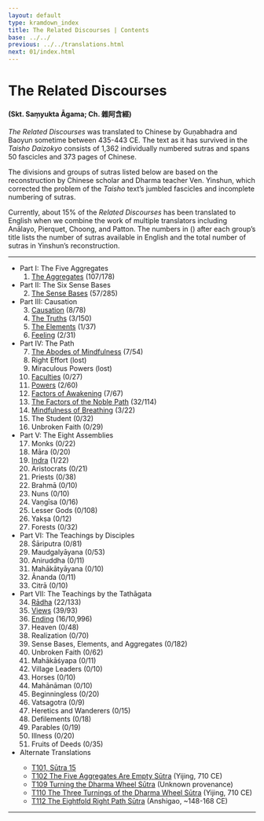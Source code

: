 ```yaml
---
layout: default
type: kramdown_index
title: The Related Discourses | Contents
base: ../../
previous: ../../translations.html
next: 01/index.html
---
```


# The Related Discourses
#### (Skt. Saṃyukta Āgama; Ch. <span class="ch">雜阿含經</span>)

<em>The Related Discourses</em> was translated to Chinese by Guṇabhadra and Baoyun sometime between 435-443 CE. The text as it has survived in the <em>Taisho Daizokyo</em> consists of 1,362 individually numbered sutras and spans 50 fascicles and 373 pages of Chinese.

The divisions and groups of sutras listed below are based on the reconstruction by Chinese scholar and Dharma teacher Ven. Yinshun, which corrected the problem of the <em>Taisho</em> text’s jumbled fascicles and incomplete numbering of sutras.

Currently, about 15% of the <em>Related Discourses</em> has been translated to English when we combine the work of multiple translators including Anālayo, Pierquet, Choong, and Patton. The numbers in () after each group’s title lists the number of sutras available in English and the total number of sutras in Yinshun’s reconstruction.

---

  <ul class="varga">
    <li>Part I: The Five Aggregates
      <ol>
        <li><a href="01/index.html">The Aggregates</a> <span class="refs">(107/178)</span></li>
      </ol>
    </li>
    <li>Part II: The Six Sense Bases
      <ol start="2">
        <li><a href="02/index.html">The Sense Bases</a> <span class="refs">(57/285)</span></li>
      </ol>
    </li>
    <li>Part III: Causation
      <ol start="3">
        <li><a href="03/index.html">Causation</a> <span class="refs">(8/78)</span></li>
        <li><a href="04/index.html">The Truths</a> <span class="refs">(3/150)</span></li>
        <li><a href="05/index.html">The Elements</a> <span class="refs">(1/37)</span></li>
        <li><a href="06/index.html">Feeling</a> <span class="refs">(2/31)</span></li>
      </ol>
    </li>
    <li>Part IV: The Path
      <ol start="7">
        <li><a href="07/index.html">The Abodes of Mindfulness</a> <span class="refs">(7/54)</span></li>
        <li>Right Effort <span class="refs">(lost)</span></li>
	      <li>Miraculous Powers <span class="refs">(lost)</span></li>
	      <li><a href="10/index.html">Faculties</a> <span class="refs">(0/27)</span></li>
	      <li><a href="11/index.html">Powers</a> <span class="refs">(2/60)</span></li>
	      <li><a href="12/index.html">Factors of Awakening</a> <span class="refs">(7/67)</span></li>
        <li><a href="13/index.html">The Factors of the Noble Path</a> <span class="refs">(32/114)</span></li>
        <li><a href="14/index.html">Mindfulness of Breathing</a> <span class="refs">(3/22)</span></li>
        <li>The Student <span class="refs">(0/32)</span></li>
        <li>Unbroken Faith <span class="refs">(0/29)</span></li>
      </ol>
    </li>
    <li>Part V: The Eight Assemblies
      <ol start="17">
        <li>Monks <span class="refs">(0/22)</span></li>
    	  <li>Māra <span class="refs">(0/20)</span></li>
    	  <li><a href="19/index.html">Indra</a> <span class="refs">(1/22)</span></li>
    	  <li>Aristocrats <span class="refs">(0/21)</span></li>
    	  <li>Priests <span class="refs">(0/38)</span></li>
    	  <li>Brahmā <span class="refs">(0/10)</span></li>
    	  <li>Nuns <span class="refs">(0/10)</span></li>
    	  <li>Vaṇgīsa <span class="refs">(0/16)</span></li>
    	  <li>Lesser Gods <span class="refs">(0/108)</span></li>
    	  <li>Yakṣa <span class="refs">(0/12)</span></li>
    	  <li>Forests <span class="refs">(0/32)</span></li>
      </ol>
    </li>
    <li>Part VI: The Teachings by Disciples
      <ol start="28">
        <li>Śāriputra <span class="refs">(0/81)</span></li>
    	  <li>Maudgalyāyana <span class="refs">(0/53)</span></li>
    	  <li>Aniruddha <span class="refs">(0/11)</span></li>
    	  <li>Mahākātyāyana <span class="refs">(0/10)</span></li>
        <li>Ānanda <span class="refs">(0/11)</span></li>
        <li>Citrā <span class="refs">(0/10)</span></li>
      </ol>
    </li>
    <li>Part VII: The Teachings by the Tathāgata
      <ol start="34">
        <li><a href="34/index.html">Rādha</a> <span class="refs">(22/133)</span></li>
    	  <li><a href="35/index.html">Views</a> <span class="refs">(39/93)</span></li>
        <li><a href="36/index.html">Ending</a> <span class="refs">(16/10,996)</span></li>
    	  <li>Heaven <span class="refs">(0/48)</span></li>
    	  <li>Realization <span class="refs">(0/70)</span></li>
    	  <li>Sense Bases, Elements, and Aggregates <span class="refs">(0/182)</span></li>
    	  <li>Unbroken Faith <span class="refs">(0/62)</span></li>
    	  <li>Mahākāśyapa <span class="refs">(0/11)</span></li>
    	  <li>Village Leaders <span class="refs">(0/10)</span></li>
    	  <li>Horses <span class="refs">(0/10)</span></li>
    	  <li>Mahānāman <span class="refs">(0/10)</span></li>
    	  <li>Beginningless <span class="refs">(0/20)</span></li>
    	  <li>Vatsagotra <span class="refs">(0/9)</span></li>
    	  <li>Heretics and Wanderers <span class="refs">(0/15)</span></li>
        <li>Defilements <span class="refs">(0/18)</span></li>
    	  <li>Parables <span class="refs">(0/19)</span></li>
    	  <li>Illness <span class="refs">(0/20)</span></li>
    	  <li>Fruits of Deeds <span class="refs">(0/35)</span></li>
      </ol>
    </li>
    <li>Alternate Translations</li>
      <ul>
        <li><a href="../../../03_samyukta/alternates/T101_15.html">T101, Sūtra 15</a></li>
        <li><a href="../../../03_samyukta/alternates/T102.html">T102 The Five Aggregates Are Empty Sūtra</a> (Yijing, 710 CE)</li>
        <li><a href="../../../03_samyukta/alternates/T109.html">T109 Turning the Dharma Wheel Sūtra</a> (Unknown provenance)</li>
        <li><a href="../../../03_samyukta/alternates/T110.html">T110 The Three Turnings of the Dharma Wheel Sūtra</a> (Yijing, 710 CE)</li>
        <li><a href="../../../03_samyukta/alternates/T112.html">T112 The Eightfold Right Path Sūtra</a> (Anshigao, ~148-168 CE)</li>
      </ul>
</ul>

---
